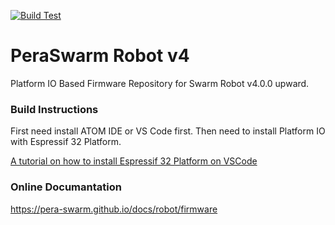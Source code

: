 
[![Build Test](https://github.com/Pera-Swarm/firmware/actions/workflows/main.yml/badge.svg)](https://github.com/Pera-Swarm/firmware/actions/workflows/main.yml)

# PeraSwarm Robot v4
Platform IO Based Firmware Repository for Swarm Robot v4.0.0 upward.

### Build Instructions ###
First need install ATOM IDE or VS Code first.
Then need to install Platform IO with Espressif 32 Platform.

[A tutorial on how to install Espressif 32 Platform on VSCode](https://www.instructables.com/id/Develop-ESP32-With-PlatformIO-IDE/)

### Online Documantation  ###

https://pera-swarm.github.io/docs/robot/firmware

